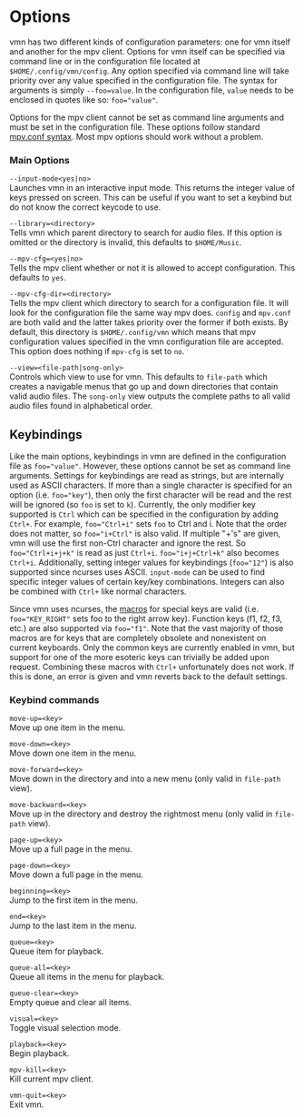 # Options

vmn has two different kinds of configuration parameters: one for vmn itself and another for the mpv client. Options for vmn itself can be specified via command line or in the configuration file located at `$HOME/.config/vmn/config`. Any option specified via command line will take priority over any value specified in the configuration file. The syntax for arguments is simply `--foo=value`. In the configuration file, `value` needs to be enclosed in quotes like so: `foo="value"`. 

Options for the mpv client cannot be set as command line arguments and must be set in the configuration file. These options follow standard [mpv.conf syntax](https://github.com/mpv-player/mpv/blob/master/etc/mpv.conf). Most mpv options should work without a problem.

### Main Options

``--input-mode<yes|no>``\
   Launches vmn in an interactive input mode. This returns the integer value of keys pressed on screen. This can be useful if you want to set a keybind but do not know the correct          keycode to use.

``--library=<directory>``\
   Tells vmn which parent directory to search for audio files. If this option is omitted or the directory is invalid, this defaults to `$HOME/Music`.

``--mpv-cfg=<yes|no>``\
   Tells the mpv client whether or not it is allowed to accept configuration. This defaults to `yes`.

``--mpv-cfg-dir=<directory>``\
   Tells the mpv client which directory to search for a configuration file. It will look for the configuration file the same way mpv does. `config` and `mpv.conf` are both valid and the    latter takes priority over the former if both exists. By default, this directory is `$HOME/.config/vmn` which means that mpv configuration values specified in the vmn configuration      file are accepted. This option does nothing if `mpv-cfg` is set to `no`.

``--view=<file-path|song-only>``\
   Controls which view to use for vmn. This defaults to `file-path` which creates a navigable menus that go up and down directories that contain valid audio files. The `song-only` view     outputs the complete paths to all valid audio files found in alphabetical order.

## Keybindings

Like the main options, keybindings in vmn are defined in the configuration file as `foo="value"`. However, these options cannot be set as command line arguments. Settings for keybindings are read as strings, but are internally used as ASCII characters. If more than a single character is specified for an option (i.e. `foo="key"`), then only the first character will be read and the rest will be ignored (so `foo` is set to `k`). Currently, the only modifier key supported is `Ctrl` which can be specified in the configuration by adding `Ctrl+`. For example, `foo="Ctrl+i"` sets `foo` to Ctrl and i. Note that the order does not matter, so `foo="i+Ctrl"` is also valid. If multiple "+'s" are given, vmn will use the first non-Ctrl character and ignore the rest. So `foo="Ctrl+i+j+k"` is read as just `Ctrl+i`. `foo="i+j+Ctrl+k"` also becomes `Ctrl+i`. Additionally, setting integer values for keybindings (`foo="12"`) is also supported since ncurses uses ASCII. ``input-mode`` can be used to find specific integer values of certain key/key combinations. Integers can also be combined with `Ctrl+` like normal characters. 


 Since vmn uses ncurses, the [macros](https://www.gnu.org/software/guile-ncurses/manual/html_node/Getting-characters-from-the-keyboard.html) for special keys are valid (i.e. `foo="KEY_RIGHT"` sets foo to the right arrow key). Function keys (f1, f2, f3, etc.) are also supported via `foo="f1"`. Note that the vast majority of those macros are for keys that are completely obsolete and nonexistent on current keyboards. Only the common keys are currently enabled in vmn, but support for one of the more esoteric keys can trivially be added upon request. Combining these macros with `Ctrl+` unfortunately does not work. If this is done, an error is given and vmn reverts back to the default settings. 
 ### Keybind commands

``move-up=<key>``\
  Move up one item in the menu.

``move-down=<key>``\
  Move down one item in the menu.

``move-forward=<key>``\
  Move down in the directory and into a new menu (only valid in `file-path` view).

``move-backward=<key>``\
  Move up in the directory and destroy the rightmost menu (only valid in `file-path` view).

``page-up=<key>``\
  Move up a full page in the menu.

``page-down=<key>``\
  Move down a full page in the menu.

``beginning=<key>``\
  Jump to the first item in the menu.

``end=<key>``\
  Jump to the last item in the menu.

``queue=<key>``\
  Queue item for playback.

``queue-all=<key>``\
  Queue all items in the menu for playback.

``queue-clear=<key>``\
  Empty queue and clear all items.

``visual=<key>``\
  Toggle visual selection mode.

``playback=<key>``\
  Begin playback.

``mpv-kill=<key>``\
  Kill current mpv client.

``vmn-quit=<key>``\
  Exit vmn.
